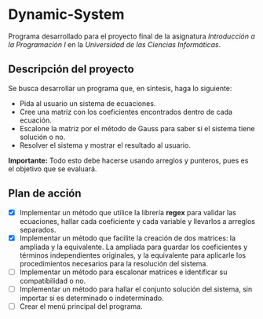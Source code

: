 # Dynamic-System
Programa desarrollado para el proyecto final de la asignatura *Introducción a la Programación I* en la *Universidad de las Ciencias Informáticas*.
## Descripción del proyecto
Se busca desarrollar un programa que, en síntesis, haga lo siguiente:
- Pida al usuario un sistema de ecuaciones.
- Cree una matriz con los coeficientes encontrados dentro de cada ecuación.
- Escalone la matriz por el método de Gauss para saber si el sistema tiene solución o no.
- Resolver el sistema y mostrar el resultado al usuario.

**Importante:** Todo esto debe hacerse usando arreglos y punteros, pues es el objetivo que se evaluará.
## Plan de acción
- [x] Implementar un método que utilice la librería **regex** para validar las ecuaciones, hallar cada coeficiente y cada variable y llevarlos a arreglos separados.
- [x] Implementar un método que facilite la creación de dos matrices: la ampliada y la equivalente. La ampliada para guardar los coeficientes y términos independientes originales, y la equivalente para aplicarle los procedimientos necesarios para la resolución del sistema.
- [ ] Implementar un método para escalonar matrices e identificar su compatibilidad o no.
- [ ] Implementar un método para hallar el conjunto solución del sistema, sin importar si es determinado o indeterminado. 
- [ ] Crear el menú principal del programa.